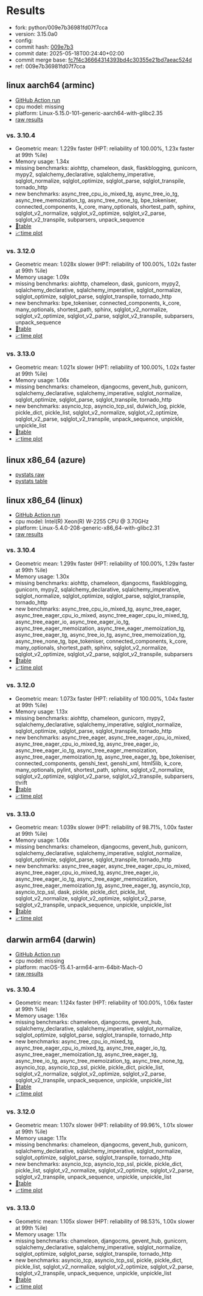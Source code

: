# Results

- fork: python/009e7b36981fd07f7cca
- version: 3.15.0a0
- config: 
- commit hash: [009e7b3](https://github.com/python/cpython/commit/009e7b3)
- commit date: 2025-05-18T00:24:40+02:00
- commit merge base: [fc7f4c36664314393bd4c30355e21bd7aeac524d](https://github.com/python/cpython/commit/fc7f4c36664314393bd4c30355e21bd7aeac524d)
- ref: 009e7b36981fd07f7cca

## linux aarch64 (arminc)

- [GitHub Action run](https://github.com/faster-cpython/benchmarking/actions/runs/15090293379)
- cpu model: missing
- platform: Linux-5.15.0-101-generic-aarch64-with-glibc2.35
- [raw results](bm-20250518-arminc-aarch64-python-009e7b36981fd07f7cca-3.15.0a0-009e7b3.json)

### vs. 3.10.4

- Geometric mean: 1.229x faster (HPT: reliability of 100.00%, 1.23x faster at 99th %ile)
- Memory usage: 1.34x
- missing benchmarks: aiohttp, chameleon, dask, flaskblogging, gunicorn, mypy2, sqlalchemy_declarative, sqlalchemy_imperative, sqlglot_normalize, sqlglot_optimize, sqlglot_parse, sqlglot_transpile, tornado_http
- new benchmarks: async_tree_cpu_io_mixed_tg, async_tree_io_tg, async_tree_memoization_tg, async_tree_none_tg, bpe_tokeniser, connected_components, k_core, many_optionals, shortest_path, sphinx, sqlglot_v2_normalize, sqlglot_v2_optimize, sqlglot_v2_parse, sqlglot_v2_transpile, subparsers, unpack_sequence
- [📄table](bm-20250518-arminc-aarch64-python-009e7b36981fd07f7cca-3.15.0a0-009e7b3-vs-3.10.4.md)
- [📈time plot](bm-20250518-arminc-aarch64-python-009e7b36981fd07f7cca-3.15.0a0-009e7b3-vs-3.10.4.svg)

### vs. 3.12.0

- Geometric mean: 1.028x slower (HPT: reliability of 100.00%, 1.02x faster at 99th %ile)
- Memory usage: 1.09x
- missing benchmarks: aiohttp, chameleon, dask, gunicorn, mypy2, sqlalchemy_declarative, sqlalchemy_imperative, sqlglot_normalize, sqlglot_optimize, sqlglot_parse, sqlglot_transpile, tornado_http
- new benchmarks: bpe_tokeniser, connected_components, k_core, many_optionals, shortest_path, sphinx, sqlglot_v2_normalize, sqlglot_v2_optimize, sqlglot_v2_parse, sqlglot_v2_transpile, subparsers, unpack_sequence
- [📄table](bm-20250518-arminc-aarch64-python-009e7b36981fd07f7cca-3.15.0a0-009e7b3-vs-3.12.0.md)
- [📈time plot](bm-20250518-arminc-aarch64-python-009e7b36981fd07f7cca-3.15.0a0-009e7b3-vs-3.12.0.svg)

### vs. 3.13.0

- Geometric mean: 1.021x slower (HPT: reliability of 100.00%, 1.02x faster at 99th %ile)
- Memory usage: 1.06x
- missing benchmarks: chameleon, djangocms, gevent_hub, gunicorn, sqlalchemy_declarative, sqlalchemy_imperative, sqlglot_normalize, sqlglot_optimize, sqlglot_parse, sqlglot_transpile, tornado_http
- new benchmarks: asyncio_tcp, asyncio_tcp_ssl, dulwich_log, pickle, pickle_dict, pickle_list, sqlglot_v2_normalize, sqlglot_v2_optimize, sqlglot_v2_parse, sqlglot_v2_transpile, unpack_sequence, unpickle, unpickle_list
- [📄table](bm-20250518-arminc-aarch64-python-009e7b36981fd07f7cca-3.15.0a0-009e7b3-vs-3.13.0.md)
- [📈time plot](bm-20250518-arminc-aarch64-python-009e7b36981fd07f7cca-3.15.0a0-009e7b3-vs-3.13.0.svg)

## linux x86_64 (azure)

- [pystats raw](bm-20250518-azure-x86_64-python-009e7b36981fd07f7cca-3.15.0a0-009e7b3-pystats.json)
- [pystats table](bm-20250518-azure-x86_64-python-009e7b36981fd07f7cca-3.15.0a0-009e7b3-pystats.md)

## linux x86_64 (linux)

- [GitHub Action run](https://github.com/faster-cpython/benchmarking/actions/runs/15090293379)
- cpu model: Intel(R) Xeon(R) W-2255 CPU @ 3.70GHz
- platform: Linux-5.4.0-208-generic-x86_64-with-glibc2.31
- [raw results](bm-20250518-linux-x86_64-python-009e7b36981fd07f7cca-3.15.0a0-009e7b3.json)

### vs. 3.10.4

- Geometric mean: 1.299x faster (HPT: reliability of 100.00%, 1.29x faster at 99th %ile)
- Memory usage: 1.30x
- missing benchmarks: aiohttp, chameleon, djangocms, flaskblogging, gunicorn, mypy2, sqlalchemy_declarative, sqlalchemy_imperative, sqlglot_normalize, sqlglot_optimize, sqlglot_parse, sqlglot_transpile, tornado_http
- new benchmarks: async_tree_cpu_io_mixed_tg, async_tree_eager, async_tree_eager_cpu_io_mixed, async_tree_eager_cpu_io_mixed_tg, async_tree_eager_io, async_tree_eager_io_tg, async_tree_eager_memoization, async_tree_eager_memoization_tg, async_tree_eager_tg, async_tree_io_tg, async_tree_memoization_tg, async_tree_none_tg, bpe_tokeniser, connected_components, k_core, many_optionals, shortest_path, sphinx, sqlglot_v2_normalize, sqlglot_v2_optimize, sqlglot_v2_parse, sqlglot_v2_transpile, subparsers
- [📄table](bm-20250518-linux-x86_64-python-009e7b36981fd07f7cca-3.15.0a0-009e7b3-vs-3.10.4.md)
- [📈time plot](bm-20250518-linux-x86_64-python-009e7b36981fd07f7cca-3.15.0a0-009e7b3-vs-3.10.4.svg)

### vs. 3.12.0

- Geometric mean: 1.073x faster (HPT: reliability of 100.00%, 1.04x faster at 99th %ile)
- Memory usage: 1.13x
- missing benchmarks: aiohttp, chameleon, gunicorn, mypy2, sqlalchemy_declarative, sqlalchemy_imperative, sqlglot_normalize, sqlglot_optimize, sqlglot_parse, sqlglot_transpile, tornado_http
- new benchmarks: async_tree_eager, async_tree_eager_cpu_io_mixed, async_tree_eager_cpu_io_mixed_tg, async_tree_eager_io, async_tree_eager_io_tg, async_tree_eager_memoization, async_tree_eager_memoization_tg, async_tree_eager_tg, bpe_tokeniser, connected_components, genshi_text, genshi_xml, html5lib, k_core, many_optionals, pylint, shortest_path, sphinx, sqlglot_v2_normalize, sqlglot_v2_optimize, sqlglot_v2_parse, sqlglot_v2_transpile, subparsers, thrift
- [📄table](bm-20250518-linux-x86_64-python-009e7b36981fd07f7cca-3.15.0a0-009e7b3-vs-3.12.0.md)
- [📈time plot](bm-20250518-linux-x86_64-python-009e7b36981fd07f7cca-3.15.0a0-009e7b3-vs-3.12.0.svg)

### vs. 3.13.0

- Geometric mean: 1.039x slower (HPT: reliability of 98.71%, 1.00x faster at 99th %ile)
- Memory usage: 1.06x
- missing benchmarks: chameleon, djangocms, gevent_hub, gunicorn, sqlalchemy_declarative, sqlalchemy_imperative, sqlglot_normalize, sqlglot_optimize, sqlglot_parse, sqlglot_transpile, tornado_http
- new benchmarks: async_tree_eager, async_tree_eager_cpu_io_mixed, async_tree_eager_cpu_io_mixed_tg, async_tree_eager_io, async_tree_eager_io_tg, async_tree_eager_memoization, async_tree_eager_memoization_tg, async_tree_eager_tg, asyncio_tcp, asyncio_tcp_ssl, dask, pickle, pickle_dict, pickle_list, sqlglot_v2_normalize, sqlglot_v2_optimize, sqlglot_v2_parse, sqlglot_v2_transpile, unpack_sequence, unpickle, unpickle_list
- [📄table](bm-20250518-linux-x86_64-python-009e7b36981fd07f7cca-3.15.0a0-009e7b3-vs-3.13.0.md)
- [📈time plot](bm-20250518-linux-x86_64-python-009e7b36981fd07f7cca-3.15.0a0-009e7b3-vs-3.13.0.svg)

## darwin arm64 (darwin)

- [GitHub Action run](https://github.com/faster-cpython/benchmarking/actions/runs/15090293379)
- cpu model: missing
- platform: macOS-15.4.1-arm64-arm-64bit-Mach-O
- [raw results](bm-20250518-darwin-arm64-python-009e7b36981fd07f7cca-3.15.0a0-009e7b3.json)

### vs. 3.10.4

- Geometric mean: 1.124x faster (HPT: reliability of 100.00%, 1.06x faster at 99th %ile)
- Memory usage: 1.16x
- missing benchmarks: chameleon, djangocms, gevent_hub, sqlalchemy_declarative, sqlalchemy_imperative, sqlglot_normalize, sqlglot_optimize, sqlglot_parse, sqlglot_transpile, tornado_http
- new benchmarks: async_tree_cpu_io_mixed_tg, async_tree_eager_cpu_io_mixed_tg, async_tree_eager_io_tg, async_tree_eager_memoization_tg, async_tree_eager_tg, async_tree_io_tg, async_tree_memoization_tg, async_tree_none_tg, asyncio_tcp, asyncio_tcp_ssl, pickle, pickle_dict, pickle_list, sqlglot_v2_normalize, sqlglot_v2_optimize, sqlglot_v2_parse, sqlglot_v2_transpile, unpack_sequence, unpickle, unpickle_list
- [📄table](bm-20250518-darwin-arm64-python-009e7b36981fd07f7cca-3.15.0a0-009e7b3-vs-3.10.4.md)
- [📈time plot](bm-20250518-darwin-arm64-python-009e7b36981fd07f7cca-3.15.0a0-009e7b3-vs-3.10.4.svg)

### vs. 3.12.0

- Geometric mean: 1.107x slower (HPT: reliability of 99.96%, 1.01x slower at 99th %ile)
- Memory usage: 1.11x
- missing benchmarks: chameleon, djangocms, gevent_hub, gunicorn, sqlalchemy_declarative, sqlalchemy_imperative, sqlglot_normalize, sqlglot_optimize, sqlglot_parse, sqlglot_transpile, tornado_http
- new benchmarks: asyncio_tcp, asyncio_tcp_ssl, pickle, pickle_dict, pickle_list, sqlglot_v2_normalize, sqlglot_v2_optimize, sqlglot_v2_parse, sqlglot_v2_transpile, unpack_sequence, unpickle, unpickle_list
- [📄table](bm-20250518-darwin-arm64-python-009e7b36981fd07f7cca-3.15.0a0-009e7b3-vs-3.12.0.md)
- [📈time plot](bm-20250518-darwin-arm64-python-009e7b36981fd07f7cca-3.15.0a0-009e7b3-vs-3.12.0.svg)

### vs. 3.13.0

- Geometric mean: 1.105x slower (HPT: reliability of 98.53%, 1.00x slower at 99th %ile)
- Memory usage: 1.11x
- missing benchmarks: chameleon, djangocms, gevent_hub, gunicorn, sqlalchemy_declarative, sqlalchemy_imperative, sqlglot_normalize, sqlglot_optimize, sqlglot_parse, sqlglot_transpile, tornado_http
- new benchmarks: asyncio_tcp, asyncio_tcp_ssl, pickle, pickle_dict, pickle_list, sqlglot_v2_normalize, sqlglot_v2_optimize, sqlglot_v2_parse, sqlglot_v2_transpile, unpack_sequence, unpickle, unpickle_list
- [📄table](bm-20250518-darwin-arm64-python-009e7b36981fd07f7cca-3.15.0a0-009e7b3-vs-3.13.0.md)
- [📈time plot](bm-20250518-darwin-arm64-python-009e7b36981fd07f7cca-3.15.0a0-009e7b3-vs-3.13.0.svg)

